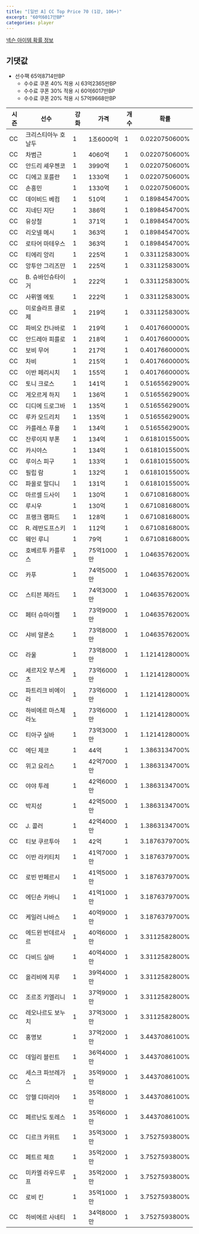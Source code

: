 ```yaml
---
title: "[일반 A] CC Top Price 70 (1강, 106+)"
excerpt: "60억6017만BP"
categories: player
---
```

[넥슨 아이템 확률 정보](http://iteminfo.nexon.com/probability/fo4?sn=7408)

## 기댓값
  - 선수팩 65억8714만BP
    - 수수료 쿠폰 40% 적용 시 63억2365만BP
    - 수수료 쿠폰 30% 적용 시 60억6017만BP
    - 수수료 쿠폰 20% 적용 시 57억9668만BP


|시즌|선수|강화|가격|개수|확률|
|---|---|---|---|---|---|
|CC|크리스티아누 호날두|1|1조6000억|1|0.0220750600%|
|CC|차범근|1|4060억|1|0.0220750600%|
|CC|안드리 셰우첸코|1|3990억|1|0.0220750600%|
|CC|디에고 포를란|1|1330억|1|0.0220750600%|
|CC|손흥민|1|1330억|1|0.0220750600%|
|CC|데이비드 베컴|1|510억|1|0.1898454700%|
|CC|지네딘 지단|1|386억|1|0.1898454700%|
|CC|유상철|1|371억|1|0.1898454700%|
|CC|리오넬 메시|1|363억|1|0.1898454700%|
|CC|로타어 마테우스|1|363억|1|0.1898454700%|
|CC|티에리 앙리|1|225억|1|0.3311258300%|
|CC|앙투안 그리즈만|1|225억|1|0.3311258300%|
|CC|B. 슈바인슈타이거|1|222억|1|0.3311258300%|
|CC|사뮈엘 에토|1|222억|1|0.3311258300%|
|CC|미로슬라프 클로제|1|219억|1|0.3311258300%|
|CC|파비오 칸나바로|1|219억|1|0.4017660000%|
|CC|안드레아 피를로|1|218억|1|0.4017660000%|
|CC|보비 무어|1|217억|1|0.4017660000%|
|CC|차비|1|215억|1|0.4017660000%|
|CC|이반 페리시치|1|155억|1|0.4017660000%|
|CC|토니 크로스|1|141억|1|0.5165562900%|
|CC|게오르게 하지|1|136억|1|0.5165562900%|
|CC|디디에 드로그바|1|135억|1|0.5165562900%|
|CC|루카 모드리치|1|135억|1|0.5165562900%|
|CC|카를레스 푸욜|1|134억|1|0.5165562900%|
|CC|잔루이지 부폰|1|134억|1|0.6181015500%|
|CC|카시야스|1|134억|1|0.6181015500%|
|CC|루이스 피구|1|133억|1|0.6181015500%|
|CC|필립 람|1|132억|1|0.6181015500%|
|CC|파올로 말디니|1|131억|1|0.6181015500%|
|CC|마르셀 드사이|1|130억|1|0.6710816800%|
|CC|루시우|1|130억|1|0.6710816800%|
|CC|프랭크 램파드|1|128억|1|0.6710816800%|
|CC|R. 레반도프스키|1|112억|1|0.6710816800%|
|CC|웨인 루니|1|79억|1|0.6710816800%|
|CC|호베르투 카를루스|1|75억1000만|1|1.0463576200%|
|CC|카푸|1|74억5000만|1|1.0463576200%|
|CC|스티븐 제라드|1|74억3000만|1|1.0463576200%|
|CC|페터 슈마이켈|1|73억9000만|1|1.0463576200%|
|CC|샤비 알론소|1|73억8000만|1|1.0463576200%|
|CC|라울|1|73억8000만|1|1.1214128000%|
|CC|세르지오 부스케츠|1|73억6000만|1|1.1214128000%|
|CC|파트리크 비에이라|1|73억6000만|1|1.1214128000%|
|CC|하비에르 마스체라노|1|73억6000만|1|1.1214128000%|
|CC|티아구 실바|1|73억3000만|1|1.1214128000%|
|CC|에딘 제코|1|44억|1|1.3863134700%|
|CC|위고 요리스|1|42억7000만|1|1.3863134700%|
|CC|야야 투레|1|42억6000만|1|1.3863134700%|
|CC|박지성|1|42억5000만|1|1.3863134700%|
|CC|J. 콜러|1|42억4000만|1|1.3863134700%|
|CC|티보 쿠르투아|1|42억|1|3.1876379700%|
|CC|이반 라키티치|1|41억7000만|1|3.1876379700%|
|CC|로빈 반페르시|1|41억5000만|1|3.1876379700%|
|CC|에딘손 카바니|1|41억1000만|1|3.1876379700%|
|CC|케일러 나바스|1|40억9000만|1|3.1876379700%|
|CC|에드윈 반데르사르|1|40억6000만|1|3.3112582800%|
|CC|다비드 실바|1|40억4000만|1|3.3112582800%|
|CC|올리비에 지루|1|39억4000만|1|3.3112582800%|
|CC|조르조 키엘리니|1|37억9000만|1|3.3112582800%|
|CC|레오나르도 보누치|1|37억3000만|1|3.3112582800%|
|CC|홍명보|1|37억2000만|1|3.4437086100%|
|CC|데일리 블린트|1|36억4000만|1|3.4437086100%|
|CC|세스크 파브레가스|1|35억9000만|1|3.4437086100%|
|CC|앙헬 디마리아|1|35억8000만|1|3.4437086100%|
|CC|페르난도 토레스|1|35억6000만|1|3.4437086100%|
|CC|디르크 카위트|1|35억3000만|1|3.7527593800%|
|CC|페트르 체흐|1|35억2000만|1|3.7527593800%|
|CC|미카엘 라우드루프|1|35억2000만|1|3.7527593800%|
|CC|로비 킨|1|35억1000만|1|3.7527593800%|
|CC|하비에르 사네티|1|34억8000만|1|3.7527593800%|
